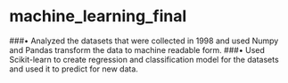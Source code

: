 # machine_learning_final

###•	Analyzed the datasets that were collected in 1998 and used Numpy and Pandas transform the data to machine readable form.
###•	Used Scikit-learn to create regression and classification model for the datasets and used it to predict for new data.
